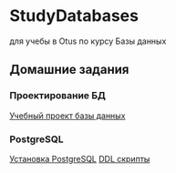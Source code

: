 # StudyDatabases
для учебы в Otus по курсу Базы данных

## Домашние задания

### Проектирование БД

[Учебный проект базы данных](https://github.com/MariKuznetsova/StudyDatabases/blob/main/homework/1.%20%D0%9F%D1%80%D0%BE%D0%B5%D0%BA%D1%82%D0%B8%D1%80%D0%BE%D0%B2%D0%B0%D0%BD%D0%B8%D0%B5%20%D0%91%D0%94.md)

### PostgreSQL

[Установка PostgreSQL](https://github.com/MariKuznetsova/StudyDatabases/blob/main/homework/6.%20%D0%A3%D1%81%D1%82%D0%B0%D0%BD%D0%BE%D0%B2%D0%BA%D0%B0%20Postgres.md)
[DDL скрипты](https://github.com/MariKuznetsova/StudyDatabases/blob/main/homework/7.%20DDL%20%D1%81%D0%BA%D1%80%D0%B8%D0%BF%D1%82%D1%8B.md)

